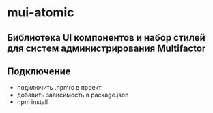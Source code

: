 # mui-atomic
## Библиотека UI компонентов и набор стилей для систем администрирования Multifactor

## Подключение
- подключить .npmrc в проект
- добавить зависимость в package.json
- npm install